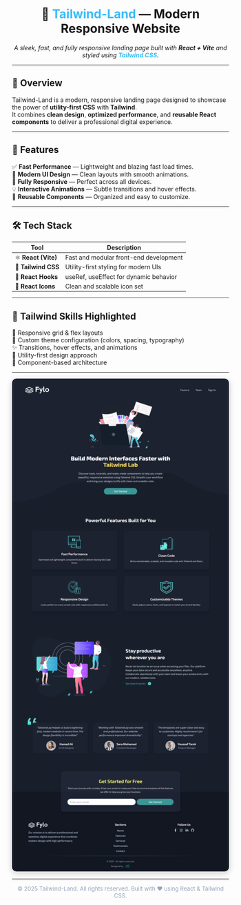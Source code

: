 <h1 align="center">
  🌊 <span style="color:#38bdf8;">Tailwind-Land</span> — Modern Responsive Website
</h1>

<p align="center">
  <em>A sleek, fast, and fully responsive landing page built with <strong>React + Vite</strong> and styled using <strong style="color:#38bdf8;">Tailwind CSS</strong>.</em>
</p>

---

## 🎯 Overview

Tailwind-Land is a modern, responsive landing page designed to showcase the power of **utility-first CSS** with **Tailwind**.  
It combines **clean design**, **optimized performance**, and **reusable React components** to deliver a professional digital experience.

---

## 🚀 Features

✅ **Fast Performance** — Lightweight and blazing fast load times.  
🎨 **Modern UI Design** — Clean layouts with smooth animations.  
📱 **Fully Responsive** — Perfect across all devices.  
💡 **Interactive Animations** — Subtle transitions and hover effects.  
🧩 **Reusable Components** — Organized and easy to customize.

---

## 🛠️ Tech Stack

| Tool | Description |
|------|--------------|
| ⚛️ **React (Vite)** | Fast and modular front-end development |
| 🎨 **Tailwind CSS** | Utility-first styling for modern UIs |
| 🧠 **React Hooks** | useRef, useEffect for dynamic behavior |
| 💬 **React Icons** | Clean and scalable icon set |

---

## 🌈 Tailwind Skills Highlighted

💠 Responsive grid & flex layouts  
🎨 Custom theme configuration (colors, spacing, typography)  
✨ Transitions, hover effects, and animations  
🧱 Utility-first design approach  
🧩 Component-based architecture  

---

<p align="center"> <img src="./src/assets/images/preview.png" alt="Project Preview" width="700" style="border-radius:10px; box-shadow: 0 4px 15px rgba(0,0,0,0.2);" /> </p>

---

<p align="center" style="color:#94a3b8; font-size:13px;"> © 2025 Tailwind-Land. All rights reserved. Built with ❤️ using React & Tailwind CSS. </p> 